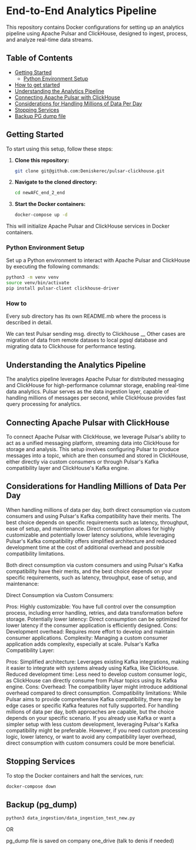# End-to-End Analytics Pipeline

This repository contains Docker configurations for setting up an analytics pipeline using Apache Pulsar and ClickHouse, designed to ingest, process, and analyze real-time data streams.

## Table of Contents

- [Getting Started](#getting-started)
  - [Python Environment Setup](#python-environment-setup)
- [How to get started](#how-to)
- [Understanding the Analytics Pipeline](#understanding-the-analytics-pipeline)
- [Connecting Apache Pulsar with ClickHouse](#connecting-apache-pulsar-with-clickhouse)
- [Considerations for Handling Millions of Data Per Day](#considerations-for-handling-millions-of-data-per-day)
- [Stopping Services](#stopping-services)
- [Backup PG dump file](#backup-pg_dump)

## Getting Started

To start using this setup, follow these steps:

1. **Clone this repository:**
   ```bash
   git clone git@github.com:Deniskerec/pulsar-clickhouse.git
   ```

2. **Navigate to the cloned directory:**
   ```bash
   cd newAFC_end_2_end
   ```

3. **Start the Docker containers:**
   ```bash
   docker-compose up -d
   ```

This will initialize Apache Pulsar and ClickHouse services in Docker containers.

### Python Environment Setup

Set up a Python environment to interact with Apache Pulsar and ClickHouse by executing the following commands:

```bash
python3 -m venv venv
source venv/bin/activate
pip install pulsar-client clickhouse-driver
```

### How to 
Every sub directory has its own README.mb where the process is described in detail.

We can test Pulsar sending msg. directly to Clickhouse 
__
Other cases are migration of data from remote datases to local pgsql database and migrating data to Clickhouse for performance testing.

## Understanding the Analytics Pipeline

The analytics pipeline leverages Apache Pulsar for distributed messaging and ClickHouse for high-performance columnar storage, enabling real-time data analytics. Pulsar serves as the data ingestion layer, capable of handling millions of messages per second, while ClickHouse provides fast query processing for analytics.

## Connecting Apache Pulsar with ClickHouse

To connect Apache Pulsar with ClickHouse, we leverage Pulsar's ability to act as a unified messaging platform, streaming data into ClickHouse for storage and analysis. This setup involves configuring Pulsar to produce messages into a topic, which are then consumed and stored in ClickHouse, either directly via custom consumers or through Pulsar's Kafka compatibility layer and ClickHouse's Kafka engine.

## Considerations for Handling Millions of Data Per Day

When handling millions of data per day, both direct consumption via custom consumers and using Pulsar's Kafka compatibility have their merits. The best choice depends on specific requirements such as latency, throughput, ease of setup, and maintenance. Direct consumption allows for highly customizable and potentially lower latency solutions, while leveraging Pulsar's Kafka compatibility offers simplified architecture and reduced development time at the cost of additional overhead and possible compatibility limitations.

Both direct consumption via custom consumers and using Pulsar's Kafka compatibility have their merits, and the best choice depends on your specific requirements, such as latency, throughput, ease of setup, and maintenance:

Direct Consumption via Custom Consumers:

Pros:
Highly customizable: You have full control over the consumption process, including error handling, retries, and data transformation before storage.
Potentially lower latency: Direct consumption can be optimized for lower latency if the consumer application is efficiently designed.
Cons:
Development overhead: Requires more effort to develop and maintain consumer applications.
Complexity: Managing a custom consumer application adds complexity, especially at scale.
Pulsar's Kafka Compatibility Layer:

Pros:
Simplified architecture: Leverages existing Kafka integrations, making it easier to integrate with systems already using Kafka, like ClickHouse.
Reduced development time: Less need to develop custom consumer logic, as ClickHouse can directly consume from Pulsar topics using its Kafka engine.
Cons:
Overhead: The compatibility layer might introduce additional overhead compared to direct consumption.
Compatibility limitations: While Pulsar aims to provide comprehensive Kafka compatibility, there may be edge cases or specific Kafka features not fully supported.
For handling millions of data per day, both approaches are capable, but the choice depends on your specific scenario. If you already use Kafka or want a simpler setup with less custom development, leveraging Pulsar's Kafka compatibility might be preferable. However, if you need custom processing logic, lower latency, or want to avoid any compatibility layer overhead, direct consumption with custom consumers could be more beneficial.

## Stopping Services

To stop the Docker containers and halt the services, run:

```bash
docker-compose down
```

## Backup (pg_dump)

```bash
python3 data_ingestion/data_ingestion_test_new.py
```
OR 

pg_dump file is saved on company one_drive (talk to denis if needed)